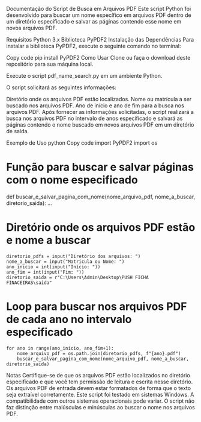Documentação do Script de Busca em Arquivos PDF
Este script Python foi desenvolvido para buscar um nome específico em arquivos PDF dentro de um diretório especificado e salvar as páginas contendo esse nome em novos arquivos PDF.

Requisitos
Python 3.x
Biblioteca PyPDF2
Instalação das Dependências
Para instalar a biblioteca PyPDF2, execute o seguinte comando no terminal:

Copy code
pip install PyPDF2
Como Usar
Clone ou faça o download deste repositório para sua máquina local.

Execute o script pdf_name_search.py em um ambiente Python.

O script solicitará as seguintes informações:

Diretório onde os arquivos PDF estão localizados.
Nome ou matrícula a ser buscado nos arquivos PDF.
Ano de início e ano de fim para a busca nos arquivos PDF.
Após fornecer as informações solicitadas, o script realizará a busca nos arquivos PDF no intervalo de anos especificado e salvará as páginas contendo o nome buscado em novos arquivos PDF em um diretório de saída.

Exemplo de Uso
python
Copy code
import PyPDF2
import os

# Função para buscar e salvar páginas com o nome especificado
def buscar_e_salvar_pagina_com_nome(nome_arquivo_pdf, nome_a_buscar, diretorio_saida):
    ...

# Diretório onde os arquivos PDF estão e nome a buscar
```
diretorio_pdfs = input("Diretório dos arquivos: ")
nome_a_buscar = input("Matricula ou Nome: ")
ano_inicio = int(input("Início: "))
ano_fim = int(input("Fim: "))
diretorio_saida = r"C:\Users\Admin\Desktop\PUSH FICHA FINACEIRAS\saida"
```
# Loop para buscar nos arquivos PDF de cada ano no intervalo especificado
```
for ano in range(ano_inicio, ano_fim+1):
    nome_arquivo_pdf = os.path.join(diretorio_pdfs, f"{ano}.pdf")
    buscar_e_salvar_pagina_com_nome(nome_arquivo_pdf, nome_a_buscar, diretorio_saida)
```
Notas
Certifique-se de que os arquivos PDF estão localizados no diretório especificado e que você tem permissão de leitura e escrita nesse diretório.
Os arquivos PDF de entrada devem estar formatados de forma que o texto seja extraível corretamente.
Este script foi testado em sistemas Windows. A compatibilidade com outros sistemas operacionais pode variar.
O script não faz distinção entre maiúsculas e minúsculas ao buscar o nome nos arquivos PDF.
